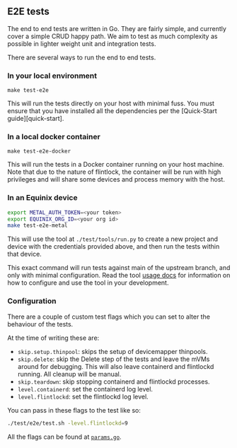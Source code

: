 ## E2E tests

The end to end tests are written in Go.
They are fairly simple, and currently cover a simple CRUD happy path.
We aim to test as much complexity as possible in lighter weight unit and
integration tests.

There are several ways to run the end to end tests.

### In your local environment

```
make test-e2e
```

This will run the tests directly on your host with minimal fuss.
You must ensure that you have installed all the dependencies per the
[Quick-Start guide][quick-start].

### In a local docker container

```
make test-e2e-docker
```

This will run the tests in a Docker container running on your host machine.
Note that due to the nature of flintlock, the container will be run with
high privileges and will share some devices and process memory with the host.

### In an Equinix device

```bash
export METAL_AUTH_TOKEN=<your token>
export EQUINIX_ORG_ID=<your org id>
make test-e2e-metal
```

This will use the tool at `./test/tools/run.py` to create a new project and device
with the credentials provided above, and then run the tests within that device.

This exact command will run tests against main of the upstream branch, and only with
minimal configuration. Read the tool [usage docs](test/tools/README.md) for information
on how to configure and use the tool in your development.

### Configuration

There are a couple of custom test flags which you can set to alter the behaviour
of the tests.

At the time of writing these are:
- `skip.setup.thinpool`: skips the setup of devicemapper thinpools.
- `skip.delete`: skip the Delete step of the tests and leave the mVMs around for debugging.
  This will also leave containerd and flintlockd running. All cleanup will be manual.
- `skip.teardown`: skip stopping containerd and flintlockd processes.
- `level.containerd`: set the containerd log level.
- `level.flintlockd`: set the flintlockd log level.

You can pass in these flags to the test like so:

```bash
./test/e2e/test.sh -level.flintlockd=9
```

All the flags can be found at [`params.go`](test/e2e/utils/params.go).
